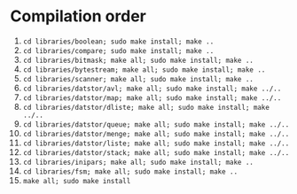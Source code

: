 # Compilation order

1. `cd libraries/boolean; sudo make install; make ..`
1. `cd libraries/compare; sudo make install; make ..`
1. `cd libraries/bitmask; make all; sudo make install; make ..`
1. `cd libraries/bytestream; make all; sudo make install; make ..`
1. `cd libraries/scanner; make all; sudo make install; make ..`
1. `cd libraries/datstor/avl; make all; sudo make install; make ../..`
1. `cd libraries/datstor/map; make all; sudo make install; make ../..`
1. `cd libraries/datstor/dliste; make all; sudo make install; make ../..`
1. `cd libraries/datstor/queue; make all; sudo make install; make ../..`
1. `cd libraries/datstor/menge; make all; sudo make install; make ../..`
1. `cd libraries/datstor/liste; make all; sudo make install; make ../..`
1. `cd libraries/datstor/stack; make all; sudo make install; make ../..`
1. `cd libraries/inipars; make all; sudo make install; make ..`
1. `cd libraries/fsm; make all; sudo make install; make ..`
1. `make all; sudo make install`
